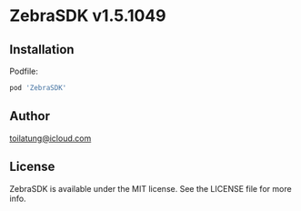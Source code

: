 # ZebraSDK v1.5.1049

## Installation

Podfile:

```ruby
pod 'ZebraSDK'
```

## Author

toilatung@icloud.com

## License

ZebraSDK is available under the MIT license. See the LICENSE file for more info.
